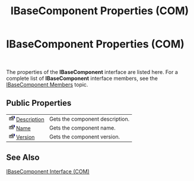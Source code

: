 ﻿---
title: IBaseComponent Properties (COM)
TOCTitle: IBaseComponent Properties (COM)
ms:assetid: 531e7785-11bb-4163-a0ce-b40cf71de718
ms:mtpsurl: https://msdn.microsoft.com/library/Aa560179(v=BTS.80)
ms:contentKeyID: 51528075
ms.date: 08/30/2017
mtps_version: v=BTS.80
---

# IBaseComponent Properties (COM)

 

The properties of the **IBaseComponent** interface are listed here. For a complete list of **IBaseComponent** interface members, see the [IBaseComponent Members](ibasecomponent-members-com.md) topic.

## Public Properties

<table>
<tbody>
<tr class="odd">
<td><img src="images/Aa559521.43dc4f45-81a9-4bc9-ac9f-c6f88d5f9a89(BTS.80).jpeg" /> <a href="ibasecomponent-description-property-com.md">Description</a></td>
<td>Gets the component description.</td>
</tr>
<tr class="even">
<td><img src="images/Aa559521.43dc4f45-81a9-4bc9-ac9f-c6f88d5f9a89(BTS.80).jpeg" /> <a href="ibasecomponent-name-property-com.md">Name</a></td>
<td>Gets the component name.</td>
</tr>
<tr class="odd">
<td><img src="images/Aa559521.43dc4f45-81a9-4bc9-ac9f-c6f88d5f9a89(BTS.80).jpeg" /> <a href="ibasecomponent-version-property-com.md">Version</a></td>
<td>Gets the component version.</td>
</tr>
</tbody>
</table>


## See Also

[IBaseComponent Interface (COM)](ibasecomponent-interface-com.md)

